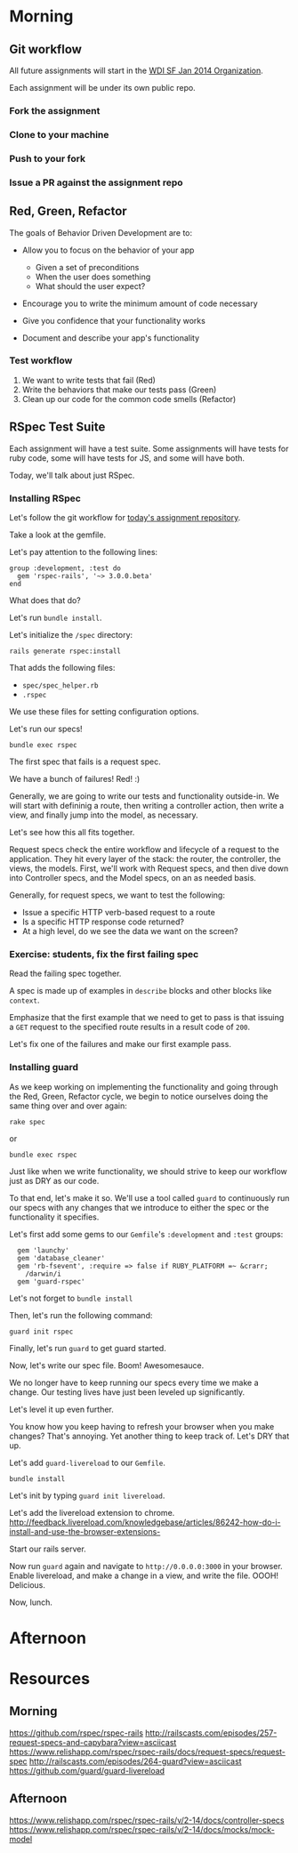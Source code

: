 # Morning

## Git workflow

All future assignments will start in the [WDI SF Jan 2014 Organization](https://github.com/wdi-sf-jan-2014).

Each assignment will be under its own public repo.

### Fork the assignment

### Clone to your machine

### Push to your fork

### Issue a PR against the assignment repo

## Red, Green, Refactor 

The goals of Behavior Driven Development are to:

* Allow you to focus on the behavior of your app
  * Given a set of preconditions
  * When the user does something
  * What should the user expect?

* Encourage you to write the minimum amount of code necessary

* Give you confidence that your functionality works

* Document and describe your app's functionality

### Test workflow

1. We want to write tests that fail (Red)
2. Write the behaviors that make our tests pass (Green)
3. Clean up our code for the common code smells (Refactor)

## RSpec Test Suite

Each assignment will have a test suite. Some assignments will have tests for ruby code, some will have tests for JS, and some will have both.

Today, we'll talk about just RSpec.

### Installing RSpec

Let's follow the git workflow for [today's assignment repository](https://github.com/wdi-sf-jan-2014/todo-with-rspec).

Take a look at the gemfile.

Let's pay attention to the following lines:

```
group :development, :test do
  gem 'rspec-rails', '~> 3.0.0.beta'
end
```

What does that do?

Let's run `bundle install`.

Let's initialize the `/spec` directory:

`rails generate rspec:install`

That adds the following files:

* `spec/spec_helper.rb`
* `.rspec`

We use these files for setting configuration options.

Let's run our specs!

`bundle exec rspec`

The first spec that fails is a request spec.

We have a bunch of failures! Red! :)

Generally, we are going to write our tests and functionality outside-in. We will start with defininig a route, then writing a controller action, then write a view, and finally jump into the model, as necessary.

Let's see how this all fits together.

Request specs check the entire workflow and lifecycle of a request to the application. They hit every layer of the stack: the router, the controller, the views, the models. First, we'll work with Request specs, and then dive down into Controller specs, and the Model specs, on an as needed basis.

Generally, for request specs, we want to test the following:

* Issue a specific HTTP verb-based request to a route
* Is a specific HTTP response code returned?
* At a high level, do we see the data we want on the screen?

### Exercise: students, fix the first failing spec

Read the failing spec together. 

A spec is made up of examples in `describe` blocks and other blocks like `context`.

Emphasize that the first example that we need to get to pass is that issuing a `GET` request to the specified route results in a result code of `200`.

Let's fix one of the failures and make our first example pass.

### Installing guard

As we keep working on implementing the functionality and going through the Red, Green, Refactor cycle, we begin to notice ourselves doing the same thing over and over again:

`rake spec`

or

`bundle exec rspec`

Just like when we write functionality, we should strive to keep our workflow just as DRY as our code.

To that end, let's make it so. We'll use a tool called `guard` to continuously run our specs with any changes that we introduce to either the spec or the functionality it specifies.

Let's first add some gems to our `Gemfile`'s `:development` and `:test` groups:

```
  gem 'launchy'
  gem 'database_cleaner'
  gem 'rb-fsevent', :require => false if RUBY_PLATFORM =~ &crarr; 
    /darwin/i
  gem 'guard-rspec'
```

Let's not forget to `bundle install`

Then, let's run the following command:

```
guard init rspec
```

Finally, let's run `guard` to get guard started.

Now, let's write our spec file. Boom! Awesomesauce.

We no longer have to keep running our specs every time we make a change. Our testing lives have just been leveled up significantly.

Let's level it up even further.

You know how you keep having to refresh your browser when you make changes? That's annoying. Yet another thing to keep track of. Let's DRY that up.

Let's add `guard-livereload` to our `Gemfile`.

`bundle install`

Let's init by typing `guard init livereload`.

Let's add the livereload extension to chrome.
http://feedback.livereload.com/knowledgebase/articles/86242-how-do-i-install-and-use-the-browser-extensions-

Start our rails server.

Now run `guard` again and navigate to `http://0.0.0.0:3000` in your browser. Enable livereload, and make a change in a view, and write the file. OOOH! Delicious.

Now, lunch.

# Afternoon

# Resources

## Morning
https://github.com/rspec/rspec-rails
http://railscasts.com/episodes/257-request-specs-and-capybara?view=asciicast
https://www.relishapp.com/rspec/rspec-rails/docs/request-specs/request-spec
http://railscasts.com/episodes/264-guard?view=asciicast
https://github.com/guard/guard-livereload

## Afternoon
https://www.relishapp.com/rspec/rspec-rails/v/2-14/docs/controller-specs
https://www.relishapp.com/rspec/rspec-rails/v/2-14/docs/mocks/mock-model


